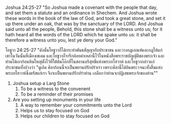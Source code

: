 Joshua 24:25-27 "So Joshua made a covenant with the people that day, and set them a statute and an ordinance in Shechem. And Joshua wrote these words in the book of the law of God, and took a great stone, and set it up there under an oak, that was by the sanctuary of the LORD. And Joshua said unto all the people, Behold, this stone shall be a witness unto us; for it hath heard all the words of the LORD which he spake unto us: it shall be therefore a witness unto you, lest ye deny your God."

โยชูวา 24:25-27 "ดังนั้นโยชูวาก็ได้กระทำพันธสัญญากับประชาชน และวางกฎเกณฑ์และกฎให้แก่เขาในวันนั้นที่เมืองเชเคม และโยชูวาก็จารึกถ้อยคำเหล่านี้ไว้ในหนังสือพระราชบัญญัติของพระเจ้า และท่านได้เอาก้อนหินใหญ่ตั้งไว้ที่ใต้ต้นโอ๊กที่ในสถานบริสุทธิ์แห่งพระเยโฮวาห์ และโยชูวากล่าวแก่ประชาชนทั้งปวงว่า "ดูเถิด ศิลาก้อนนี้จะเป็นพยานปรักปรำเรา เพราะศิลานี้ได้ยินพระวจนะทั้งสิ้นแห่งพระเยโฮวาห์ซึ่งตรัสแก่เรา จึงจะเป็นพยานปรักปรำท่าน เกลือกว่าท่านจะปฏิเสธพระเจ้าของท่าน""

1. Joshua setup a Larg Stone
   1. To be a witness to the convenent
   2. To be a reminder of their promises
2. Are you setting up monuments in your life
   1. A way to remember your commitments unto the Lord
   2. Helps us to stay focused on God
   3. Helps our children to stay focused on God
   

